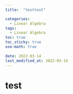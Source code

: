 ```yaml
---
title:  "testtest"

categories:
  - Linear Algebra
tags:
  - Linear Algebra
toc: true
toc_sticky: true
use-math: true
 
date: 2022-03-14
last_modified_at: 2022-03-14
---
```

# test
